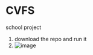 # CVFS
school project
1. download the repo and run it
2. ![image](https://github.com/user-attachments/assets/76c1b3b6-3553-484e-9506-9dd4ede533df)

